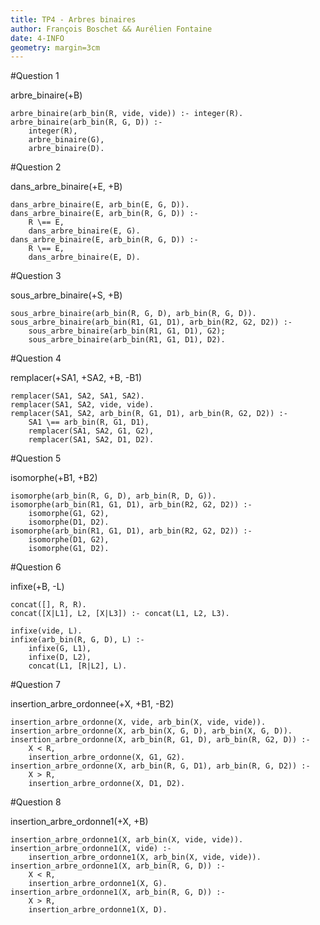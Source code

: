 ```yaml
---
title: TP4 - Arbres binaires
author: François Boschet && Aurélien Fontaine
date: 4-INFO
geometry: margin=3cm
---
```


#Question 1

arbre_binaire(+B)

~~~~ {#mycode .prolog .numberLines}
arbre_binaire(arb_bin(R, vide, vide)) :- integer(R).
arbre_binaire(arb_bin(R, G, D)) :-
    integer(R),
    arbre_binaire(G),
    arbre_binaire(D).
~~~~

#Question 2

dans_arbre_binaire(+E, +B)

~~~~ {#mycode .prolog .numberLines}
dans_arbre_binaire(E, arb_bin(E, G, D)).
dans_arbre_binaire(E, arb_bin(R, G, D)) :-
    R \== E,
    dans_arbre_binaire(E, G).
dans_arbre_binaire(E, arb_bin(R, G, D)) :-
    R \== E,
    dans_arbre_binaire(E, D).
~~~~

#Question 3

sous_arbre_binaire(+S, +B)

~~~~ {#mycode .prolog .numberLines}
sous_arbre_binaire(arb_bin(R, G, D), arb_bin(R, G, D)).
sous_arbre_binaire(arb_bin(R1, G1, D1), arb_bin(R2, G2, D2)) :-
    sous_arbre_binaire(arb_bin(R1, G1, D1), G2);
    sous_arbre_binaire(arb_bin(R1, G1, D1), D2).
~~~~

#Question 4

remplacer(+SA1, +SA2, +B, -B1)

~~~~ {#mycode .prolog .numberLines}
remplacer(SA1, SA2, SA1, SA2).
remplacer(SA1, SA2, vide, vide).
remplacer(SA1, SA2, arb_bin(R, G1, D1), arb_bin(R, G2, D2)) :-
    SA1 \== arb_bin(R, G1, D1),
    remplacer(SA1, SA2, G1, G2),
    remplacer(SA1, SA2, D1, D2).
~~~~

#Question 5

isomorphe(+B1, +B2)

~~~~ {#mycode .prolog .numberLines}
isomorphe(arb_bin(R, G, D), arb_bin(R, D, G)).
isomorphe(arb_bin(R1, G1, D1), arb_bin(R2, G2, D2)) :-
    isomorphe(G1, G2),
    isomorphe(D1, D2).
isomorphe(arb_bin(R1, G1, D1), arb_bin(R2, G2, D2)) :-
    isomorphe(D1, G2),
    isomorphe(G1, D2).
~~~~

#Question 6

infixe(+B, -L)

~~~~ {#mycode .prolog .numberLines}
concat([], R, R).
concat([X|L1], L2, [X|L3]) :- concat(L1, L2, L3).

infixe(vide, L).
infixe(arb_bin(R, G, D), L) :-
    infixe(G, L1),
    infixe(D, L2),
    concat(L1, [R|L2], L).
~~~~

#Question 7

insertion_arbre_ordonnee(+X, +B1, -B2)

~~~~ {#mycode .prolog .numberLines}
insertion_arbre_ordonne(X, vide, arb_bin(X, vide, vide)).
insertion_arbre_ordonne(X, arb_bin(X, G, D), arb_bin(X, G, D)).
insertion_arbre_ordonne(X, arb_bin(R, G1, D), arb_bin(R, G2, D)) :-
    X < R,
    insertion_arbre_ordonne(X, G1, G2).
insertion_arbre_ordonne(X, arb_bin(R, G, D1), arb_bin(R, G, D2)) :-
    X > R,
    insertion_arbre_ordonne(X, D1, D2).
~~~~

#Question 8

insertion_arbre_ordonne1(+X, +B)

~~~~ {#mycode .prolog .numberLines}
insertion_arbre_ordonne1(X, arb_bin(X, vide, vide)).
insertion_arbre_ordonne1(X, vide) :-
    insertion_arbre_ordonne1(X, arb_bin(X, vide, vide)).
insertion_arbre_ordonne1(X, arb_bin(R, G, D)) :-
    X < R,
    insertion_arbre_ordonne1(X, G).
insertion_arbre_ordonne1(X, arb_bin(R, G, D)) :-
    X > R,
    insertion_arbre_ordonne1(X, D).
~~~~
